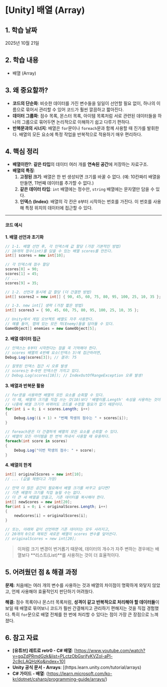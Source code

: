 ﻿# [Unity] 배열 (Array)

## 1. 학습 날짜
2025년 10월 21일

## 2. 학습 내용
- 배열 (Array)



## 3. 왜 중요할까?
- **코드의 단순화**: 비슷한 데이터를 가진 변수들을 일일이 선언할 필요 없이, 하나의 이름으로 묶어서 관리할 수 있어 코드가 훨씬 깔끔하고 짧아진다.
- **데이터 그룹화**: 점수 목록, 몬스터 목록, 아이템 목록처럼 서로 관련된 데이터들을 하나의 그룹으로 묶어두면 논리적으로 이해하기 쉽고 다루기 편하다.
- **반복문과의 시너지**: 배열은 `for`문이나 `foreach`문과 함께 사용할 때 진가를 발휘한다. 배열의 모든 요소에 특정 작업을 반복적으로 적용하기 매우 편리하다.



## 4. 핵심 정리
- **배열이란?**: **같은 타입**의 데이터 여러 개를 **연속된 공간**에 저장하는 자료구조.
- **배열의 특징**:
    1.  **고정된 크기**: 배열은 한 번 생성되면 크기를 바꿀 수 없다. (예: 10칸짜리 배열을 만들면, 11번째 데이터를 추가할 수 없다.)
    2.  **같은 데이터 타입**: `int` 배열에는 정수만, `string` 배열에는 문자열만 담을 수 있다.
    3.  **인덱스 (Index)**: 배열의 각 칸은 `0`부터 시작하는 번호를 가진다. 이 번호를 사용해 특정 위치의 데이터에 접근할 수 있다.

---

#### 코드 예시

**1. 배열 선언과 초기화**

```csharp
// 1-1. 배열 선언 후, 각 인덱스에 값 할당 (가장 기본적인 방법)
// 10개의 정수(int)를 담을 수 있는 배열 scores를 만든다.
int[] scores = new int[10];

// 각 인덱스에 점수 할당
scores[0] = 90;
scores[1] = 45;
// ...
scores[9] = 35;

// 1-2. 선언과 동시에 값 할당 (더 간결한 방법)
int[] scores2 = new int[] { 90, 45, 60, 75, 80, 95, 100, 25, 10, 35 };

// 1-3. new int[] 생략 (가장 짧은 방법)
int[] scores3 = { 90, 45, 60, 75, 80, 95, 100, 25, 10, 35 };

// Unity에서 게임 오브젝트 배열도 자주 사용한다.
// 예를 들어, 맵에 있는 모든 적(Enemy)들을 담아둘 수 있다.
GameObject[] enemies = new GameObject[5];
```

**2. 배열 데이터 접근**

```csharp
// 인덱스는 0부터 시작한다는 점을 꼭 기억해야 한다.
// scores 배열의 4번째 요소(인덱스 3)에 접근하려면,
Debug.Log(scores[3]); // 결과: 75

// 잘못된 인덱스 접근 시 오류 발생
// scores는 0~9번 인덱스만 가지고 있다.
// Debug.Log(scores[10]); // IndexOutOfRangeException 오류 발생!
```

**3. 배열과 반복문 활용**

```csharp
// for문을 사용하면 배열의 모든 요소를 순회할 수 있다.
// 이 때, 배열의 크기를 직접 쓰는 것(10)보다 '배열이름.Length' 속성을 사용하는 것이 훨씬 좋다.
// 나중에 배열 크기가 바뀌어도 코드를 수정할 필요가 없기 때문이다.
for(int i = 0; i < scores.Length; i++)
{
    Debug.Log((i + 1) + "번째 학생의 점수는 " + scores[i]);
}

// foreach문은 더 간결하게 배열의 모든 요소를 순회할 수 있다.
// 배열의 모든 아이템을 한 번씩 꺼내서 사용할 때 유용하다.
foreach(int score in scores)
{
    Debug.Log("이번 학생의 점수: " + score);
}
```

**4. 배열의 한계**

```csharp
int[] originalScores = new int[10];
// ... (값을 채웠다고 가정)

// 만약 더 많은 공간이 필요해서 배열 크기를 바꾸고 싶다면?
// 기존 배열의 크기를 직접 늘릴 수는 없다.
// 더 큰 새 배열을 만들고, 기존 데이터를 복사해야 한다.
int[] newScores = new int[20];
for(int i = 0; i < originalScores.Length; i++)
{
    newScores[i] = originalScores[i];
}

// 또는, 아래와 같이 선언하면 기존 데이터는 모두 사라지고,
// 20개의 0으로 채워진 새로운 배열이 scores 변수를 덮어쓴다.
// originalScores = new int[20];
```
> 이처럼 크기 변경이 번거롭기 때문에, 데이터의 개수가 자주 변하는 경우에는 배열보다 **리스트(List)**를 사용하는 것이 더 효율적이다.




## 5. 어려웠던 점 & 해결 과정
**문제:**
처음에는 여러 개의 변수를 사용하는 것과 배열의 차이점이 명확하게 와닿지 않았고, 언제 사용해야 효율적인지 판단하기 어려웠다.

**해결:**
점수 목록이나 몬스터 목록처럼, **성격이 같고 반복적으로 처리해야 할 데이터들**이 보일 때 배열로 묶어보니 코드가 훨씬 간결해지고 관리하기 편해지는 것을 직접 경험했다. 특히 `for`문으로 배열 전체를 한 번에 처리할 수 있다는 점이 가장 큰 장점으로 느껴졌다.

## 6. 참고 자료
- **[유튜브] 레트로 retr0 - C# 배열**: [https://www.youtube.com/watch?v=gqZdPRmdGzk&list=PLctzObGsrjfyKVZol-aPl-2c9cLAQHzKq&index=10]
- **Unity 공식 문서 - Arrays**: [(https.learn.unity.com/tutorial/arrays)
- **C# 가이드 - 배열**: (https://learn.microsoft.com/ko-kr/dotnet/csharp/programming-guide/arrays/)
